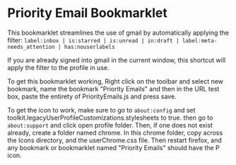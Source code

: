 # Priority Email Bookmarklet

This bookmarklet streamlines the use of gmail by automatically applying the
filter:
`label:inbox | is:starred | is:unread | in:draft | label:meta-needs_attention | has:nouserlabels `

If you are already signed into gmail in the current window, this shortcut will
apply the filter to the profile in use.

To get this bookmarklet working, Right click on the toolbar and select new
bookmark, name the bookmark "Priority Emails" and then in the URL test box,
paste the entirety of PriorityEmails.js and press save.

To get the icon to work, make sure to go to `about:config` and set
toolkit.legacyUserProfileCustomizations.stylesheets to true.
then go to `about:support` and click open profile folder.
Then, if one does not exist already, create a folder named chrome.
In this chrome folder, copy across the Icons directory, and the userChrome.css
file. Then restart firefox, and any bookmark or bookmarklet named
"Priority Emails" should have the P icon.
